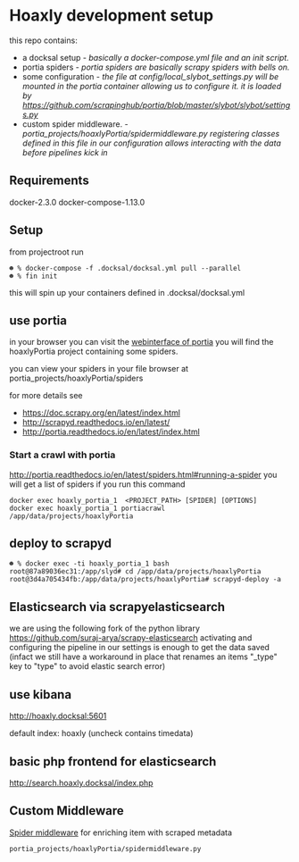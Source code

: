 # Hoaxly development setup

this repo contains:

- a docksal setup - _basically a docker-compose.yml file and an init script._
- portia spiders - _portia spiders are basically scrapy spiders with bells on._
- some configuration - _the file at config/local_slybot_settings.py will be mounted in the portia container allowing us to configure it. it is loaded by https://github.com/scrapinghub/portia/blob/master/slybot/slybot/settings.py_
- custom spider middleware. - _portia_projects/hoaxlyPortia/spidermiddleware.py registering classes defined in this file in our configuration allows interacting with the data before pipelines kick in_


## Requirements

docker-2.3.0 docker-compose-1.13.0


## Setup

from projectroot run

    ☻ % docker-compose -f .docksal/docksal.yml pull --parallel
    ☻ % fin init

this will spin up your containers defined in .docksal/docksal.yml

## use portia

in your browser you can visit the [webinterface of portia](http://hoaxly.docksal:9001)
you will find the hoaxlyPortia project containing some spiders.

you can view your spiders in your file browser at portia_projects/hoaxlyPortia/spiders

for more details see

- https://doc.scrapy.org/en/latest/index.html
- http://scrapyd.readthedocs.io/en/latest/
- http://portia.readthedocs.io/en/latest/index.html

### Start a crawl with portia
http://portia.readthedocs.io/en/latest/spiders.html#running-a-spider
you will get a list of spiders if you run this command

    docker exec hoaxly_portia_1  <PROJECT_PATH> [SPIDER] [OPTIONS]
    docker exec hoaxly_portia_1 portiacrawl /app/data/projects/hoaxlyPortia


## deploy to scrapyd

    ☻ % docker exec -ti hoaxly_portia_1 bash
    root@87a89036ec31:/app/slyd# cd /app/data/projects/hoaxlyPortia
    root@3d4a705434fb:/app/data/projects/hoaxlyPortia# scrapyd-deploy -a

## Elasticsearch via scrapyelasticsearch
we are using the following fork of the python library
https://github.com/suraj-arya/scrapy-elasticsearch
activating and configuring the pipeline in our settings is enough to get the data saved (infact we still have a workaround in place that renames an items "_type" key to "type" to avoid elastic search error)

## use kibana

http://hoaxly.docksal:5601

default index: hoaxly
(uncheck contains timedata)

## basic php frontend for elasticsearch

http://search.hoaxly.docksal/index.php

## Custom Middleware

[Spider middleware](https://doc.scrapy.org/en/latest/topics/spider-middleware.html#scrapy.spidermiddlewares.SpiderMiddleware.process_spider_output) for enriching item with scraped metadata

    portia_projects/hoaxlyPortia/spidermiddleware.py


